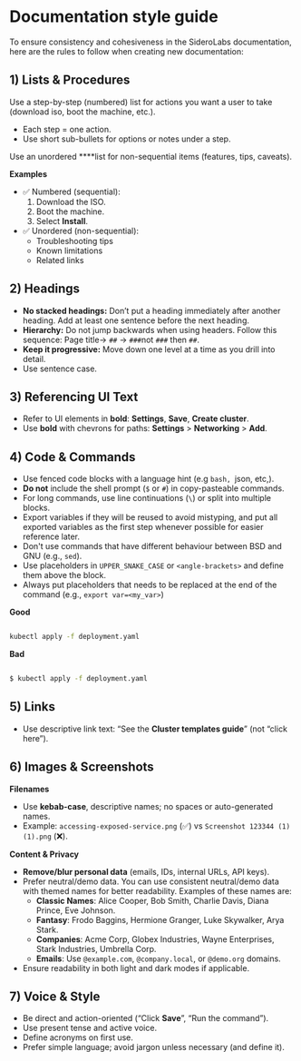 # Documentation style guide

To ensure consistency and cohesiveness in the SideroLabs documentation, here are the rules to follow when creating new documentation:

## 1) Lists & Procedures

Use a step-by-step (numbered) list for actions you want a user to take (download iso, boot the machine, etc.).

- Each step = one action.
- Use short sub-bullets for options or notes under a step.

Use an unordered ****list for non-sequential items (features, tips, caveats).

**Examples**

- ✅ Numbered (sequential):
    1. Download the ISO.
    2. Boot the machine.
    3. Select **Install**.
- ✅ Unordered (non-sequential):
    - Troubleshooting tips
    - Known limitations
    - Related links

## 2) Headings

- **No stacked headings:** Don’t put a heading immediately after another heading. Add at least one sentence before the next heading.
- **Hierarchy:** Do not jump backwards when using headers. Follow this sequence: Page title→ `##` → `###`not `###` then `##`.
- **Keep it progressive:** Move down one level at a time as you drill into detail.
- Use sentence case.

## 3) Referencing UI Text

- Refer to UI elements in **bold**: **Settings**, **Save**, **Create cluster**.
- Use **bold** with chevrons for paths: **Settings** > **Networking** > **Add**.

## 4) Code & Commands

- Use fenced code blocks with a language hint (e.g ```bash, ```json, etc,).
- **Do not** include the shell prompt (`$` or `#`) in copy-pasteable commands.
- For long commands, use line continuations (`\`) or split into multiple blocks.
- Export variables if they will be reused to avoid mistyping, and put all exported variables as the first step whenever possible for easier reference later.
- Don't use commands that have different behaviour between BSD and GNU (e.g., `sed`).
- Use placeholders in `UPPER_SNAKE_CASE` or `<angle-brackets>` and define them above the block.
- Always put placeholders that needs to be replaced at the end of the command (e.g., `export var=<my_var>`)

**Good**

```bash

kubectl apply -f deployment.yaml
```

**Bad**

```bash

$ kubectl apply -f deployment.yaml
```

## 5) Links

- Use descriptive link text: “See the **Cluster templates guide**” (not “click here”).

## 6) Images & Screenshots

**Filenames**

- Use **kebab-case**, descriptive names; no spaces or auto-generated names.
- Example: `accessing-exposed-service.png` (✅) vs `Screenshot 123344 (1) (1).png` (❌).

**Content & Privacy**

- **Remove/blur personal data** (emails, IDs, internal URLs, API keys).
- Prefer neutral/demo data. You can use consistent neutral/demo data with themed names for better readability. Examples of these names are:
    - **Classic Names**: Alice Cooper, Bob Smith, Charlie Davis, Diana Prince, Eve Johnson.
    - **Fantasy**: Frodo Baggins, Hermione Granger, Luke Skywalker, Arya Stark.
    - **Companies**: Acme Corp, Globex Industries, Wayne Enterprises, Stark Industries, Umbrella Corp.
    - **Emails**: Use `@example.com`, `@company.local`, or `@demo.org` domains.
- Ensure readability in both light and dark modes if applicable.

## 7) Voice & Style

- Be direct and action-oriented (“Click **Save**”, “Run the command”).
- Use present tense and active voice.
- Define acronyms on first use.
- Prefer simple language; avoid jargon unless necessary (and define it).